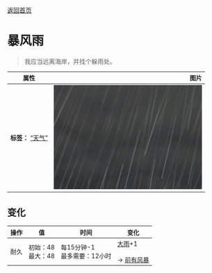 [返回首页](index.md)  
# 暴风雨  
> 我应当远离海岸，并找个躲雨处。  
  
  属性  |   图片   
 ----  |  ----:   
 **标签：**	[“天气”](tag_Weather.md)  |  ![](Sprite/WeatherStorm_0.png)   
  
## 变化  
操作  |  值  |  时间  |  变化  
----  |  ----  |  ----  |  ----  
耐久  |  初始：48<br>最大：48  |  每15分钟-1<br>最多需要：12小时  |  [大雨](TropicalIsland_HeavyRainStart.md)+1 <br><br>→ [前有风暴](OpenSea_StormFront.md)  
